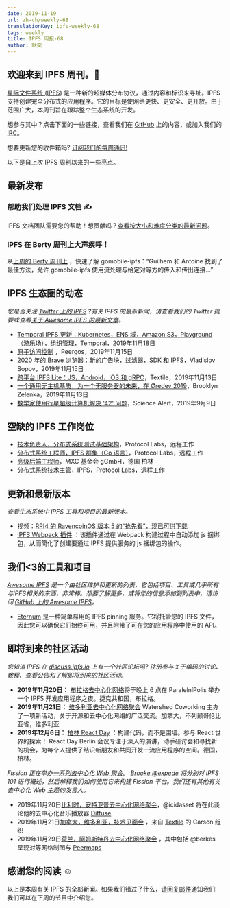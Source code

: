 ```yaml
---
date: 2019-11-19
url: zh-ch/weekly-68
translationKey: ipfs-weekly-68
tags: weekly
title: IPFS 周报-68
author: 默奕
---
```


## 欢迎来到 IPFS 周刊。👋

[星际文件系统 (IPFS)](https://ipfs.io/) 是一种新的超媒体分布协议，通过内容和标识来寻址。IPFS 支持创建完全分布式的应用程序。它的目标是使网络更快、更安全、更开放。由于范围广大，本周刊旨在跟踪整个生态系统的开发。

想参与其中？点击下面的一些链接，查看我们在 [GitHub](https://github.com/ipfs) 上的内容，或加入我们的 [IRC](https://riot.im/app/#/room/#ipfs:matrix.org)。
 
想要更新您的收件箱吗? [订阅我们的每周通讯!](http://eepurl.com/gL2Pi5)

以下是自上次 IPFS 周刊以来的一些亮点。


## 最新发布

### 帮助我们处理 IPFS 文档 ✍️ 

IPFS 文档团队需要您的帮助！想贡献吗？[查看按大小和难度分类的最新问题](https://github.com/ipfs/docs/labels/help%20wanted)。 


###  IPFS 在 Berty 周刊上大声疾呼！ 

从[上周的 Berty 周刊上](https://berty.tech/newsletter/weekly-21/) ，快速了解 gomobile-ipfs：“Guilhem 和 Antoine 找到了最佳方法，允许 gomobile-ipfs 使用流处理与给定对等方的传入和传出连接...” 

##  IPFS 生态圈的动态
*您是否关注 [Twitter 上的 IPFS](https://twitter.com/IPFSbot) ?有关 IPFS 的最新新闻，请查看我们的 Twitter 提要或查看[关于 Awesome IPFS 的最新文章](https://awesome.ipfs.io/articles/)。*

+ [Temporal IPFS 更新：Kubernetes，ENS 域，Amazon S3，Playground（游乐场），组织管理](https://medium.com/temporal-cloud/temporal-ipfs-updates-kubernetes-ens-domains-amazon-s3-playground-organization-management-16353e89b255)，Temporal，2019年11月18日
+ [原子访问控制](https://peergos.org/blog#atomic_access_control_) ，Peergos，2019年11月15日
+ [2020 年的 Brave 浏览器：新的广告块，过滤器，SDK 和 IPFS](https://u.today/brave-browser-in-2020-new-ad-blocks-filters-sdk-and-ipfs)，Vladislov Sopov，2019年11月15日
+ [跨平台 IPFS Lite：JS，Android，iOS 和 gRPC](https://blog.textile.io/javascript-ios-android-grpc-ipfs-lite/)，Textile，2019年11月13日
+ [一个通用无主机基质，为一个无服务器的未来，在 Øredev 2019](https://dev.to/fission/a-universal-hostless-substrate-for-a-post-serverless-future-at-oredev-2019-41nm)，Brooklyn Zelenka，2019年11月13日
+ [数学家使用行星超级计算机解决 '42' 问题](https://www.sciencealert.com/the-sum-of-three-cubes-problem-has-been-solved-for-42)，Science Alert，2019年9月9日

## 空缺的 IPFS 工作岗位

+ [技术负责人，分布式系统测试基础架构](https://jobs.lever.co/protocol/1ef5b878-573d-44fc-9fe6-c3745597c1fd)，Protocol Labs，远程工作
+ [分布式系统工程师，IPFS 群集（Go 语言）](https://jobs.lever.co/protocol/29207ca7-76a4-470f-b94a-e24244f9adc1)，Protocol Labs，远程工作
+ [高级后端工程师](https://www.golangprojects.com/golang-go-job-dcr-Senior-Backend-Engineer-Berlin-MXC-Foundation-gGmbH.html)，MXC 基金会 gGmbH，德国 柏林
+ [分布式系统技术主管](https://jobs.lever.co/protocol/9283f9b0-de64-4e1f-a221-5d02b0202198)，IPFS，Protocol Labs，远程工作

## 更新和最新版本
*查看生态系统中 IPFS 工具和项目的最新版本。*

+ 视频：[RPI4 的 RavencoinOS 版本 5 的“抢先看”，现已可供下载](https://www.youtube.com/watch?v=z9nGg3yWVUM) 
+ [IPFS Webpack 插件](https://github.com/zippiehq/ipfs-webpack-plugin) ：该插件通过在 Webpack 构建过程中自动添加 js 捆绑包，从而简化了创建要通过 IPFS 提供服务的 js 捆绑包的操作。 

## 我们<3的工具和项目
*[Awesome IPFS](https://awesome.ipfs.io/) 是一个由社区维护和更新的列表，它包括项目、工具或几乎所有与IPFS相关的东西，非常棒。想要了解更多，或将您的信息添加到列表中，请访问 [GitHub 上的 Awesome IPFS](https://github.com/ipfs/awesome-ipfs)。*

+ [Eternum](https://www.eternum.io/) 是一种简单易用的 IPFS pinning 服务。它将托管您的 IPFS 文件，因此您可以确保它们始终可用，并且附带了可在您的应用程序中使用的 API。 

## 即将到来的社区活动
*您知道 IPFS 在 [discuss.ipfs.io](https://discuss.ipfs.io/) 上有一个社区论坛吗? 注册参与关于编码的讨论、教程、查看公告和了解即将到来的社区活动。*

+ **2019年11月20日：** [布拉格去中心化网络](https://www.meetup.com/dweb-prague/events/263923023)将于晚上 6 点在 ParalelníPolis 举办一个 IPFS 开发应用程序之夜。捷克共和国，布拉格。 
+ **2019年11月21日：** [维多利亚去中心化网络聚会](https://ti.to/fission/victoria-tech-meetup-2019/) Watershed Coworking 主办了一项新活动，关于开源和去中心化网络的广泛交流。加拿大，不列颠哥伦比亚省，维多利亚
+ **2019年12月6日：** [柏林 React Day](https://reactday.berlin/) ：构建代码，而不是围墙。参与 React 世界的探索！ React Day Berlin 会议专注于深入的演讲，动手研讨会和寻找新的机会，为每个人提供了结识新朋友和共同开发一流应用程序的空间。德国，柏林。 

 *Fission 正在举办[一系列去中心化 Web 聚会](https://blog.fission.codes/november2019-europe-meetups/)。 [Brooke @expede](https://github.com/expede) 将分别对 IPFS 101 进行概述，然后解释我们如何使用它来构建 Fission 平台。我们还有其他有关去中心化 Web 主题的发言人。*

+ 2019年11月20日[比利时，安特卫普去中心化网络聚会](https://ti.to/fission/decentralized-web-meetup-belgium)，@icidasset 将在此谈论他的去中心化音乐播放器 [Diffuse](https://diffuse.sh) 
+ 2019年11月21日[加拿大，维多利亚，技术见面会](https://ti.to/fission/victoria-tech-meetup-2019) ，来自 [Textile](https://textile.io) 的 Carson 组织
+ 2019年11月29日[荷兰，阿姆斯特丹去中心化网络聚会](https://ti.to/fission/decentralized-web-meetup-amsterdam) ，其中包括 @berkes 呈现对等网络制图与 [Peermaps](https://peermaps.org/) 


## 感谢您的阅读 ☺️

以上是本周有关 IPFS 的全部新闻。如果我们错过了什么，[请回复邮件](mailto:newsletter@ipfs.io)通知我们! 我们可以在下周的节目中介绍您。
